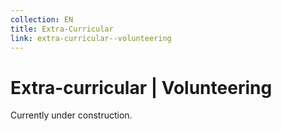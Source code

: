 ```yaml
---
collection: EN
title: Extra-Curricular
link: extra-curricular--volunteering
---
```

# Extra-curricular | Volunteering

Currently under construction.
